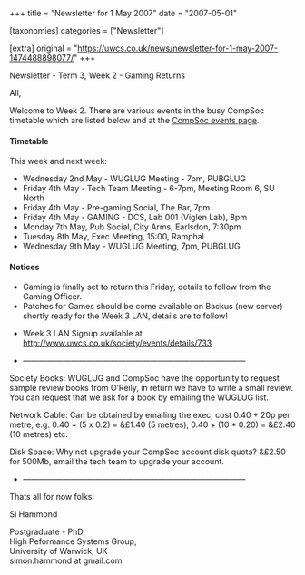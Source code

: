 +++
title = "Newsletter for 1 May 2007"
date = "2007-05-01"

[taxonomies]
categories = ["Newsletter"]

[extra]
original = "https://uwcs.co.uk/news/newsletter-for-1-may-2007-1474488898077/"
+++

Newsletter - Term 3, Week 2 - Gaming Returns

All,

Welcome to Week 2. There are various events in the busy CompSoc timetable which are listed below and at the [CompSoc events page](/society/events).

#### Timetable

This week and next week:

  - Wednesday 2nd May - WUGLUG Meeting - 7pm, PUBGLUG
  - Friday 4th May - Tech Team Meeting - 6-7pm, Meeting Room 6, SU North
  - Friday 4th May - Pre-gaming Social, The Bar, 7pm
  - Friday 4th May - GAMING - DCS, Lab 001 (Viglen Lab), 8pm
  - Monday 7th May, Pub Social, City Arms, Earlsdon, 7:30pm
  - Tuesday 8th May, Exec Meeting, 15:00, Ramphal
  - Wednesday 9th May - WUGLUG Meeting, 7pm, PUBGLUG

#### Notices

  - Gaming is finally set to return this Friday, details to follow from the Gaming Officer.
  - Patches for Games should be come available on Backus (new server) shortly ready for the Week 3 LAN, details are to follow\!

<!-- end list -->

  - Week 3 LAN Signup available at http://www.uwcs.co.uk/society/events/details/733

<!-- end list -->

  - ————————————————————————————

Society Books: WUGLUG and CompSoc have the opportunity to request sample review books from O’Reily, in return we have to write a small review. You can request that we ask for a book by emailing the WUGLUG list.

Network Cable: Can be obtained by emailing the exec, cost 0.40 + 20p per metre, e.g. 0.40 + (5 x 0.2) = &£1.40 (5 metres), 0.40 + (10 \* 0.20) = &£2.40 (10 metres) etc.

Disk Space: Why not upgrade your CompSoc account disk quota? &£2.50 for 500Mb, email the tech team to upgrade your account.

  - ————————————————————————————

Thats all for now folks\!

Si Hammond

Postgraduate - PhD,  
High Peformance Systems Group,  
University of Warwick, UK  
simon.hammond at gmail.com
